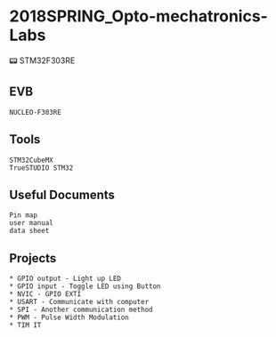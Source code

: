 # 2018SPRING_Opto-mechatronics-Labs
📟 STM32F303RE



## EVB
```
NUCLEO-F303RE
```
## Tools
```
STM32CubeMX
TrueSTUDIO STM32
```
## Useful Documents
```
Pin map
user manual
data sheet
```
## Projects
```
* GPIO output - Light up LED
* GPIO input - Toggle LED using Button
* NVIC - GPIO EXTI
* USART - Communicate with computer
* SPI - Another communication method
* PWM - Pulse Width Modulation
* TIM IT
```
